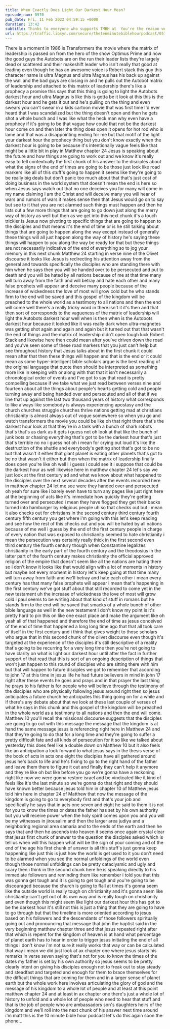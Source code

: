 ```yaml
---
title: When Exactly Does Light Our Darkest Hour Mean?
episode_num: 0570
pub_date: Fri, 11 Feb 2022 04:59:15 +0000
duration: 13:42
subtitle: Thanks to everyone who supports TMBH at  You're the reason we can all do this together!  Music written and performed by .
url: https://traffic.libsyn.com/secure/thetenminutebiblehourpodcast/0570_-_When_Exactly_Does_Light_Our_Darkest_Hour_Mean.mp3
---
```


 There is a moment in 1986 is Transformers the movie where the matrix of leadership is passed on from the hero of the show Optimus Prime and now the good guys the Autobots are on the run their leader lists they're largely dead or scattered and their makeshift leader who isn't really that good at leading even though he has an awesome voice is Robert stack this guy this character name is ultra Magnus and ultra Magnus has his back up against the wall and the bad guys are closing in and he pulls out the Autobot matrix of leadership and attached to this matrix of leadership there's like a prophecy a promise this says that this thing is going to light the Autobots darkest hour and ultra Magnus is like this is gotta be it look at this this is the darkest hour and he gets it out and he's pulling on the thing and even swears you can't swear in a kids cartoon movie that was first time I'd ever heard that I was scandalized but the thing doesn't open and then he gets shot a whole bunch and I was like what the heck man why even have a prophecy if it's going to be that vague how could that not be the darkest hour come on and then later the thing does open it opens for hot rod who is lame and that was a disappointing ending for me but that motif of the light your darkest hour the prophecy thing but you don't know exactly when the darkest hour is going to be because it's intentionally vague feels like that might be a little bit in play in Matthew chapter 24 Jesus is speaking about the future and how things are going to work out and we know it's really easy to tell contextually the first chunk of his answer to the disciples about what the signs of the end of times are going to be those just look like road markers like all of this stuff's going to happen it seems like they're going to be really big deals but don't panic too much about that that's just cost of doing business in the world system that doesn't mean the end is here so when Jesus says watch out that no one deceives you for many will come in my name claiming I am the Christ and will deceive many you will hear of wars and rumors of wars it makes sense then that Jesus would go on to say but see to it that you are not alarmed such things must happen and then he lists out a few more things that are going to go down just along the merry way of history as well but then as we get into this next chunk it's a touch trickier is Jesus now pivoting to specific things that are going to happen to the disciples and that means it's the end of time or is he still talking about things that are going to happen along the way except instead of generally these things will all just happen along the way of history he's saying these things will happen to you along the way be ready for that but these things are not necessarily indicative of the end of everything so to jog your memory in this next chunk Matthew 24 starting in verse nine of the Olivet discourse it looks like Jesus is redirecting his attention away from the general and towards specifically the disciples who are standing there with him when he says then you will be handed over to be persecuted and put to death and you will be hated by all nations because of me at that time many will turn away from the faith and will betray and hate each other and many false prophets will appear and deceive many people because of the increase of wickedness the love of most will grow cold but he who stands firm to the end will be saved and this gospel of the kingdom will be preached to the whole world as a testimony to all nations and then the end will come well there's a really tricky word in there isn't it it's then and that then sort of corresponds to the vagueness of the matrix of leadership will light the Autobots darkest hour well when is then when is the Autobots darkest hour because it looked like it was really dark when ultra-magnetes was getting shot again and again and again but it turned out that that wasn't the end of things and the matrix of leadership didn't open tough luck Robert Stack and likewise here then could mean after you've driven down the road and you've seen some of these road markers that you just can't help but see throughout history that Jesus talks about in the first chunk it could mean after that then these things will happen and that is the end or it could mean as some hyper-intelligent bible scholars argue is the best reading of the original language that quote then should be interpreted as something more like in keeping with or along with that that it isn't necessarily a chronological order of events and I've got to say that read is pretty compelling because if we take what we just read between verses nine and fourteen about all the things about people's hearts getting cold and people turning away and being handed over and persecuted and all of that if we line that up against the last two thousand years of history what corresponds to like always like somebody is always experiencing apostasy and the church churches struggle churches thrive nations getting mad at christians christianity is almost always out of vogue somewhere so when you go and watch transformers the movie you could be like oh that right there that's the darkest hour look at that they're in a tank with a bunch of shark robots that's that's as dark as it gets i guess not oh look at that like the bunch of junk bots or chasing everything that's got to be the darkest hour that's just that's terrible no no i guess not oh i mean for crying out loud it's like the destruction of the shuttle and everybody's getting shot that's got to be no but that wasn't it either that giant planet is eating other planets that's got to be no that wasn't it either but then when the matrix of leadership finally does open you're like oh well i i guess i could see it i suppose that could be the darkest hour as well likewise here in matthew chapter 24 let's say we just look at the first century ad and what we know about what happened to the disciples over the next several decades after the events recorded here in matthew chapter 24 let me see were they handed over and persecuted oh yeah for sure like i barely even have to turn any pages like just right here at the beginning of acts like it's immediate how quickly they're getting turned over and persecuted i mean they have flogged they get their backs turned into hamburger by religious people uh so that checks out but i mean it also checks out for christians in the second century third century fourth century fifth century you get where i'm going with this let's keep reading and see how the rest of this checks out and you will be hated by all nations because of me well i guess by the end of the first century people in charge of every nation that was exposed to christianity seemed to hate christianity i mean the persecution was certainly really thick in the first second even third century the fourth century though when Constantine legalizes christianity in the early part of the fourth century and the theodosius in the latter part of the fourth century makes christianity the official approved religion of the empire that doesn't seem like all the nations are hating there so i don't know it looks like that would align with a lot of moments in history but maybe not every moment in history let's keep going at that time many will turn away from faith and we'll betray and hate each other i mean every century has that many false prophets will appear i mean that's happening in the first century we've got stuff about that still recorded to come yet in the new testament uh the increase of wickedness the love of most will grow cold i paul seems to be writing about that kind of stuff in romans but he stands firm to the end will be saved that smacks of a whole bunch of other bible language as well in the new testament i don't know my point is it's pretty hard to pin this on like one exact place and make the argument like oh yeah all of that happened and therefore the end of time as jesus conceived of the end of time that happened a long long time ago that that all took care of itself in the first century and i think that gives weight to those scholars who argue that in this second chunk of the olivet discourse even though it's targeted at the experience of the disciples it's still descriptive of a reality that's going to be recurring for a very long time then you're not going to have clarity on what is light our darkest hour until after the fact in further support of that read that this is sort of an ongoing description of things that won't just happen to this round of disciples who are sitting there with him but that will happen to future disciples we got to remember that according to john 17 at this time in jesus life he had future believers in mind in john 17 right after these events he goes and prays and in that prayer the last thing he prays to his father is for people who will believe through the testimony of the disciples who are physically following jesus around right then so jesus anticipates a future church he anticipates this thing going on for a while and if there's any debate about that we look at these last couple of verses of what he says in this chunk and this gospel of the kingdom will be preached in the whole world as a testimony to all nations and then the end will come. Matthew 10 you'll recall the missional discourse suggests that the disciples are going to go out with this message the message that the kingdom is at hand the same message jesus is referencing right here in Matthew 24 and that they're going to do that for a long time and they're going to suffer a pretty difficult fate and all kinds of persecution for it so like we talked about yesterday this does feel like a double down on Matthew 10 but it also feels like an anticipation a look forward to what jesus says in the thesis verse of the book of acts in acts one eight the disciples have all gathered around jesus he's back to life and he's fixing to go to the right hand of the father and leave them there to figure it out and finally they can't help it anymore and they're like oh but like before you go we're gonna have a reckoning right like now we were gonna restore israel and be vindicated like it kind of feels like it's the last minute so we're gonna do that right and they should have known better because jesus told him in chapter 10 of Matthew jesus told him here in chapter 24 of Matthew that now the message of the kingdom is going to go to everybody first and that's your job and specifically he says that in acts one seven and eight he said to them it is not for you to know the times or dates the father has set by his own authority but you will receive power when the holy spirit comes upon you and you will be my witnesses in jirousalim and then the larger area judiya and a neighboring regional area samaria and to the ends of the earth and then he says that and then he ascends into heaven it seems once again crystal clear that jesus first chunk of answer to the question the disciples asked which is tell us when will this happen what will be the sign of your coming and of the end of the age his first chunk of answer is all this stuff's just gonna keep happening like just this is just how the world is get used to it you don't need to be alarmed when you see the normal unfoldings of the world even though those normal unfoldings can be pretty cataclysmic and ugly and scary then i think in the second chunk here he is speaking directly to his immediate followers and reminding them like remember i told you that this was gonna get tough and it is going to get tough and you're going to be discouraged because the church is going to flail at times it's gonna seem like the outside world is really tough on christianity and it's gonna seem like christianity can't get out of its own way and is really tough on christianity and even though this might seem like light our darkest hour this has got to be the darkest hour it's still not this is just a thing that they are going to have to go through but that the timeline is more oriented according to jesus based on his followers and the descendants of those followers spiritually going out and pronouncing that message that john the baptist said in the very beginning matthew chapter three and that jesus repeated right after that which is repent for the kingdom of heaven is at hand what percentage of planet earth has to hear in order to trigger jesus initiating the end of all things i don't know i'm not sure it really works that way or can be calculated that way i mean we did just look at ax chapter one where jesus starts his remarks in verse seven saying that's not for you to know the times of the dates my father is set by his own authority so jesus seems to be pretty clearly intent on giving his disciples enough not to freak out to stay steady and steadfast and targeted and enough for them to brace themselves for the difficult things that are coming for them and in a larger sense of planet earth but the whole work here involves articulating the glory of god and the message of his kingdom to a whole lot of people and at least at this point matthew chapter 24 and at least in ax chapter one there's just a whole lot of history to unfold and a whole lot of people who need to hear that stuff and that is the job of people who are ambassadors son's daughters heirs of the kingdom and we'll roll into the next chunk of his answer next time around i'm matt this is the 10 minute bible hour podcast let's do this again soon the phone…
